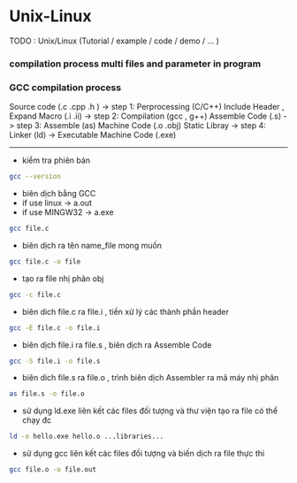 # Unix-Linux

TODO : Unix/Linux (Tutorial / example / code / demo / ... )

### compilation process multi files and parameter in program

### GCC compilation process 

Source code (.c .cpp .h ) 
-> step 1: Perprocessing (C/C++)
Include Header , Expand Macro (.i .ii)
-> step 2: Compilation (gcc , g++)
Assemble Code (.s)
-> step 3: Assemble (as)
Machine Code (.o .obj)
Static Libray -> step 4: Linker (ld)
-> Executable Machine Code (.exe)

---------------------------------------------------------------
 - kiểm tra phiên bản 
```bash
gcc --version
```

 - biên dịch bằng GCC 
 - if use linux -> a.out
 - if use MINGW32 -> a.exe
```bash 
gcc file.c
```

 - biên dịch ra tên name_file mong muốn
```bash
gcc file.c -o file
```

 - tạo ra file nhị phân obj 
```bash
gcc -c file.c 
```

 - biên dich file.c ra file.i , tiền xử lý các thành phần header
```bash  
gcc -E file.c -o file.i
```

 - biên dịch file.i ra file.s , biên dịch ra Assemble Code 
 ```bash
 gcc -S file.i -o file.s
 ```

 - biên dich file.s ra file.o , trình biên dịch Assembler ra mã máy nhị phân 
```bash
as file.s -o file.o
```

 - sử dụng ld.exe liên kết các files đối tượng và thư viện tạo ra file có thể chạy đc 
 ```bash
 ld -o hello.exe hello.o ...libraries...
 ```

 - sử dụng gcc liên kết các files đối tượng và biến dịch ra file thực thi 
 ```bash
 gcc file.o -o file.out 
 ```
